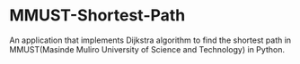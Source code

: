 # MMUST-Shortest-Path
An application that implements Dijkstra algorithm to find the shortest path in MMUST(Masinde Muliro University of Science and
Technology) in Python.
